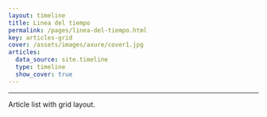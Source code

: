 ```yaml
---
layout: timeline
title: Linea del tiempo
permalink: /pages/linea-del-tiempo.html
key: articles-grid
cover: /assets/images/axure/cover1.jpg
articles:
  data_source: site.timeline
  type: timeline
  show_cover: true
---
```


<div class="article__content" markdown="1">

---

Article list with grid layout.

<!--more-->


</div>
